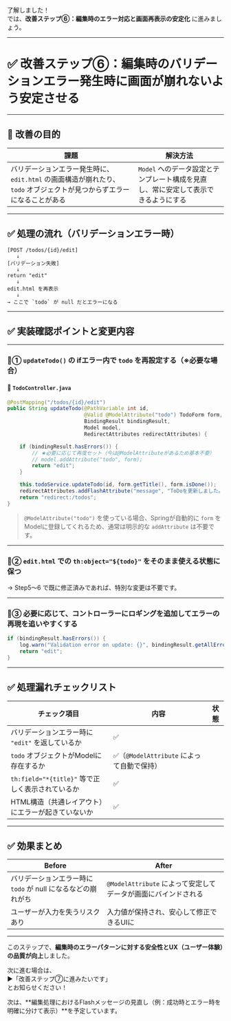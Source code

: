 了解しました！  
では、**改善ステップ⑥：編集時のエラー対応と画面再表示の安定化** に進みましょう。

---

# ✅ 改善ステップ⑥：編集時のバリデーションエラー発生時に画面が崩れないよう安定させる

---

## 🎯 改善の目的

| 課題 | 解決方法 |
|------|----------|
| バリデーションエラー発生時に、`edit.html` の画面構造が崩れたり、`todo` オブジェクトが見つからずエラーになることがある | `Model` へのデータ設定とテンプレート構成を見直し、常に安定して表示できるようにする |

---

## ✅ 処理の流れ（バリデーションエラー時）

```
[POST /todos/{id}/edit]
   ↓
[バリデーション失敗]
   ↓
return "edit"
   ↓
edit.html を再表示
   ↓
→ ここで `todo` が null だとエラーになる
```

---

## ✅ 実装確認ポイントと変更内容

---

### 🔹① `updateTodo()` の ifエラー内で `todo` を再設定する（※必要な場合）

#### 📄 `TodoController.java`

```java
@PostMapping("/todos/{id}/edit")
public String updateTodo(@PathVariable int id,
                         @Valid @ModelAttribute("todo") TodoForm form,
                         BindingResult bindingResult,
                         Model model,
                         RedirectAttributes redirectAttributes) {

    if (bindingResult.hasErrors()) {
        // ★必要に応じて再度セット（今は@ModelAttributeがあるため基本不要）
        // model.addAttribute("todo", form);
        return "edit";
    }

    this.todoService.updateTodo(id, form.getTitle(), form.isDone());
    redirectAttributes.addFlashAttribute("message", "ToDoを更新しました。");
    return "redirect:/todos";
}
```

> `@ModelAttribute("todo")` を使っている場合、Springが自動的に `form` をModelに登録してくれるため、通常は明示的な `addAttribute` は不要です。

---

### 🔹② `edit.html` での `th:object="${todo}"` をそのまま使える状態に保つ

→ Step5〜6 で既に修正済みであれば、特別な変更は不要です。

---

### 🔹③ 必要に応じて、コントローラーにロギングを追加してエラーの再現を追いやすくする

```java
if (bindingResult.hasErrors()) {
    log.warn("Validation error on update: {}", bindingResult.getAllErrors());
    return "edit";
}
```

---

## ✅ 処理漏れチェックリスト

| チェック項目 | 内容 | 状態 |
|--------------|------|------|
| バリデーションエラー時に `"edit"` を返しているか | ✅ |
| `todo` オブジェクトがModelに存在するか | ✅（`@ModelAttribute` によって自動で保持） |
| `th:field="*{title}"` 等で正しく表示されているか | ✅ |
| HTML構造（共通レイアウト）にエラーが起きていないか | ✅ |

---

## ✅ 効果まとめ

| Before | After |
|--------|-------|
| バリデーションエラー時に `todo` が null になるなどの崩れがち | `@ModelAttribute` によって安定してデータが画面にバインドされる |
| ユーザーが入力を失うリスクあり | 入力値が保持され、安心して修正できるUIに |

---

このステップで、**編集時のエラーパターンに対する安全性とUX（ユーザー体験）の品質が向上**しました。

次に進む場合は、  
▶️「改善ステップ⑦に進みたいです」  
とお知らせください！

次は、**編集処理におけるFlashメッセージの見直し（例：成功時とエラー時を明確に分けて表示）**を予定しています。